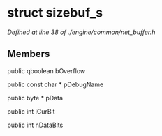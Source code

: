 # struct sizebuf_s

*Defined at line 38 of ./engine/common/net_buffer.h*

## Members

public qboolean bOverflow

public const char * pDebugName

public byte * pData

public int iCurBit

public int nDataBits



